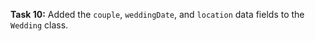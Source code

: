 **Task 10:**  Added the `couple`, `weddingDate`, and `location` data fields to the `Wedding` class. 